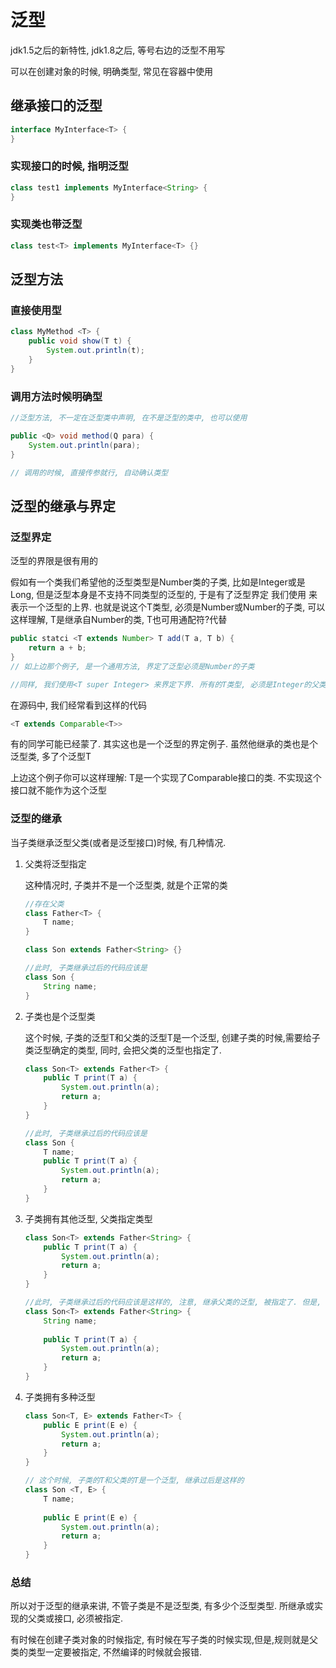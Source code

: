 # 泛型

jdk1.5之后的新特性, jdk1.8之后, 等号右边的泛型不用写

可以在创建对象的时候, 明确类型, 常见在容器中使用

## 继承接口的泛型

```java
interface MyInterface<T> {    
}
```

### 实现接口的时候, 指明泛型

```java
class test1 implements MyInterface<String> {
}
```

### 实现类也带泛型

```java
class test<T> implements MyInterface<T> {}
```

## 泛型方法

### 直接使用型

```java
class MyMethod <T> {
    public void show(T t) {
        System.out.println(t);
    }
}
```

### 调用方法时候明确型

```java
//泛型方法, 不一定在泛型类中声明, 在不是泛型的类中, 也可以使用

public <Q> void method(Q para) {
    System.out.println(para);
}

// 调用的时候, 直接传参就行, 自动确认类型
```

## 泛型的继承与界定

### 泛型界定

泛型的界限是很有用的

 假如有一个类我们希望他的泛型类型是Number类的子类, 比如是Integer或是Long, 但是泛型本身是不支持不同类型的泛型的, 于是有了泛型界定
 我们使用 <T extents Number>  来表示一个泛型的上界. 也就是说这个T类型, 必须是Number或Number的子类, 可以这样理解, T是继承自Number的类, T也可用通配符?代替

```java
public statci <T extends Number> T add(T a, T b) {
    return a + b;
}
// 如上边那个例子, 是一个通用方法, 界定了泛型必须是Number的子类

//同样, 我们使用<T super Integer> 来界定下界. 所有的T类型, 必须是Integer的父类或Integer类
```

 在源码中, 我们经常看到这样的代码

```java
<T extends Comparable<T>>
```

有的同学可能已经蒙了. 其实这也是一个泛型的界定例子. 虽然他继承的类也是个泛型类, 多了个泛型T

上边这个例子你可以这样理解: T是一个实现了Comparable接口的类. 不实现这个接口就不能作为这个泛型

### 泛型的继承

当子类继承泛型父类(或者是泛型接口)时候, 有几种情况. 

1. 父类将泛型指定

   这种情况时, 子类并不是一个泛型类, 就是个正常的类

   ```java
   //存在父类
   class Father<T> {
       T name;
   }
   
   class Son extends Father<String> {}
   
   //此时, 子类继承过后的代码应该是
   class Son {
       String name;
   }
   ```

2. 子类也是个泛型类

   这个时候, 子类的泛型T和父类的泛型T是一个泛型, 创建子类的时候,需要给子类泛型确定的类型, 同时, 会把父类的泛型也指定了.

   ```java
   class Son<T> extends Father<T> {
       public T print(T a) {
           System.out.println(a);
           return a;
       }
   }
   
   //此时, 子类继承过后的代码应该是
   class Son {
       T name;
       public T print(T a) {
           System.out.println(a);
           return a;
       }
   }
   ```

3. 子类拥有其他泛型, 父类指定类型

   ```java
   class Son<T> extends Father<String> {
       public T print(T a) {
           System.out.println(a);
           return a;
       }
   }
   
   //此时, 子类继承过后的代码应该是这样的, 注意, 继承父类的泛型, 被指定了. 但是, 子类拥有自己的泛型T, 并没有被指定, 所以继承过好如下
   class Son<T> extends Father<String> {
       String name;
       
       public T print(T a) {
           System.out.println(a);
           return a;
       }
   }
   ```

4. 子类拥有多种泛型

   ```java
   class Son<T, E> extends Father<T> {
       public E print(E e) {
           System.out.println(a);
           return a;
       }
   }
   
   // 这个时候, 子类的T和父类的T是一个泛型, 继承过后是这样的
   class Son <T, E> {
       T name;
       
       public E print(E e) {
           System.out.println(a);
           return a;
       }
   }
   ```

### 总结

所以对于泛型的继承来讲, 不管子类是不是泛型类, 有多少个泛型类型. 所继承或实现的父类或接口, 必须被指定.

有时候在创建子类对象的时候指定, 有时候在写子类的时候实现,但是,规则就是父类的类型一定要被指定, 不然编译的时候就会报错. 



